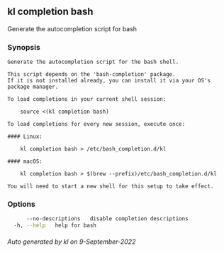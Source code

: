 ## kl completion bash

Generate the autocompletion script for bash

### Synopsis

```
Generate the autocompletion script for the bash shell.

This script depends on the 'bash-completion' package.
If it is not installed already, you can install it via your OS's package manager.

To load completions in your current shell session:

	source <(kl completion bash)

To load completions for every new session, execute once:

#### Linux:

	kl completion bash > /etc/bash_completion.d/kl

#### macOS:

	kl completion bash > $(brew --prefix)/etc/bash_completion.d/kl

You will need to start a new shell for this setup to take effect.

```

### Options

```bash
      --no-descriptions   disable completion descriptions
  -h, --help   help for bash
```



###### Auto generated by kl on 9-September-2022
